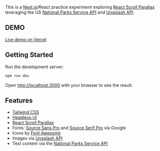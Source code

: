 This is a [Next.js](https://nextjs.org/)/React practice experiment exploring [React Scroll Parallax](https://react-scroll-parallax.damnthat.tv/docs/intro) leveraging the US [National Parks Service API](https://www.nps.gov/subjects/developer/api-documentation.htm) and [Unsplash API](https://unsplash.com/developers).

## DEMO

[Live demo on Vercel](https://parks-demo-incp.vercel.app/)

## Getting Started

Run the development server:

```bash
npm run dev
```

Open [http://localhost:3000](http://localhost:3000) with your browser to see the result.

## Features

- [Tailwind CSS](https://tailwindcss.com/)
- [Headless UI](https://headlessui.com/)
- [React Scroll Parallax](https://react-scroll-parallax.damnthat.tv/docs/intro)
- Fonts: [Source Sans Pro](https://fonts.google.com/specimen/Source+Sans+Pro) and [Source Serif Pro](https://fonts.google.com/specimen/Source+Serif+Pro) via Google
- Icons by [Font Awesome](https://fontawesome.com/)
- Images via [Unsplash API](https://unsplash.com/developers)
- Text content via the [National Parks Service API](https://www.nps.gov/subjects/developer/api-documentation.htm)

